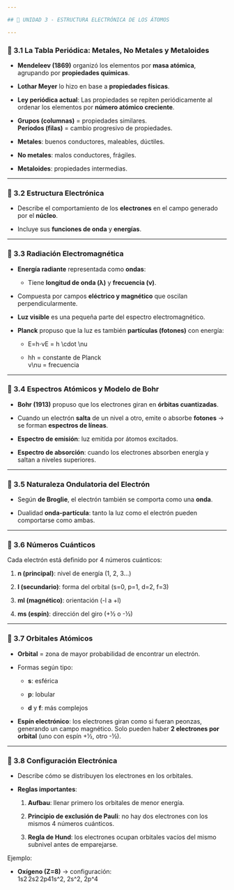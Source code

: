 ```yaml
---

## 🌟 UNIDAD 3 - ESTRUCTURA ELECTRÓNICA DE LOS ÁTOMOS

---
```


### 🔹 3.1 La Tabla Periódica: Metales, No Metales y Metaloides

- **Mendeleev (1869)** organizó los elementos por **masa atómica**, agrupando por **propiedades químicas**.
    
- **Lothar Meyer** lo hizo en base a **propiedades físicas**.
    
- **Ley periódica actual**: Las propiedades se repiten periódicamente al ordenar los elementos por **número atómico creciente**.
    
- **Grupos (columnas)** = propiedades similares.  
    **Periodos (filas)** = cambio progresivo de propiedades.
    
- **Metales**: buenos conductores, maleables, dúctiles.
    
- **No metales**: malos conductores, frágiles.
    
- **Metaloides**: propiedades intermedias.
    

---

### 🔹 3.2 Estructura Electrónica

- Describe el comportamiento de los **electrones** en el campo generado por el **núcleo**.
    
- Incluye sus **funciones de onda** y **energías**.
    

---

### 🔹 3.3 Radiación Electromagnética

- **Energía radiante** representada como **ondas**:
    
    - Tiene **longitud de onda (λ)** y **frecuencia (ν)**.
        
- Compuesta por campos **eléctrico y magnético** que oscilan perpendicularmente.
    
- **Luz visible** es una pequeña parte del espectro electromagnético.
    
- **Planck** propuso que la luz es también **partículas (fotones)** con energía:
    
    - E=h⋅νE = h \cdot \nu
        
    - hh = constante de Planck  
        ν\nu = frecuencia
        

---

### 🔹 3.4 Espectros Atómicos y Modelo de Bohr

- **Bohr (1913)** propuso que los electrones giran en **órbitas cuantizadas**.
    
- Cuando un electrón **salta** de un nivel a otro, emite o absorbe **fotones** → se forman **espectros de líneas**.
    
- **Espectro de emisión**: luz emitida por átomos excitados.
    
- **Espectro de absorción**: cuando los electrones absorben energía y saltan a niveles superiores.
    

---

### 🔹 3.5 Naturaleza Ondulatoria del Electrón

- Según **de Broglie**, el electrón también se comporta como una **onda**.
    
- Dualidad **onda-partícula**: tanto la luz como el electrón pueden comportarse como ambas.
    

---

### 🔹 3.6 Números Cuánticos

Cada electrón está definido por 4 números cuánticos:

1. **n (principal)**: nivel de energía (1, 2, 3...)
    
2. **l (secundario)**: forma del orbital (s=0, p=1, d=2, f=3)
    
3. **ml (magnético)**: orientación (-l a +l)
    
4. **ms (espín)**: dirección del giro (+½ o -½)
    

---

### 🔹 3.7 Orbitales Atómicos

- **Orbital** = zona de mayor probabilidad de encontrar un electrón.
    
- Formas según tipo:
    
    - **s**: esférica
        
    - **p**: lobular
        
    - **d** y **f**: más complejos
        
- **Espín electrónico**: los electrones giran como si fueran peonzas, generando un campo magnético. Solo pueden haber **2 electrones por orbital** (uno con espín +½, otro -½).
    

---

### 🔹 3.8 Configuración Electrónica

- Describe cómo se distribuyen los electrones en los orbitales.
    
- **Reglas importantes**:
    
    1. **Aufbau**: llenar primero los orbitales de menor energía.
        
    2. **Principio de exclusión de Pauli**: no hay dos electrones con los mismos 4 números cuánticos.
        
    3. **Regla de Hund**: los electrones ocupan orbitales vacíos del mismo subnivel antes de emparejarse.
        

Ejemplo:

- **Oxígeno (Z=8)** → configuración:  
    1s2 2s2 2p41s^2\, 2s^2\, 2p^4
